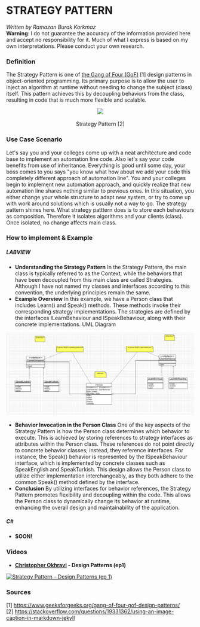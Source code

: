# STRATEGY PATTERN

*Written by Ramazan Burak Korkmaz*\
**Warning**: I do not guarantee the accuracy of the information provided here and accept no responsibility for it. Much of what I express is based on my own interpretations. Please conduct your own research.

### Definition
The Strategy Pattern is one of [the Gang of Four (GoF)](https://www.geeksforgeeks.org/gang-of-four-gof-design-patterns/) [1] design patterns in object-oriented programming. Its primary purpose is to allow the user to inject an algorithm at runtime without needing to change the subject (class) itself. This pattern achieves this by decoupling behaviors from the class, resulting in code that is much more flexible and scalable.
<div align="center">
<img src="https://refactoring.guru/images/patterns/diagrams/strategy/solution.png?id=0813a174b29a2ed5902d321aba28e5fc">

Strategy Pattern [2]</div>

### Use Case Scenario
Let's say you and your colleges come up with a neat architecture and code base to implement an automation line code. Also let's say your code benefits from use of inheritance. Everything is good until some day, your boss comes to you says "you know what how about we add your code this completely different approach of automation line". You and your colleges begin to implement new automation approach, and quickly realize that new automation line shares nothing similar to previous ones. In this situation, you either change your whole structure to adapt new system, or try to come up with work around solutions which is usually not a way to go. The strategy pattern shines here. What strategy patttern does is to store each behaviours as composition. Therefore it isolates algorithms and your clients (class). Once isolated, no change affects main class.


### How to implement & Example
##### LABVIEW
- **Understanding the Strategy Pattern**
In the Strategy Pattern, the main class is typically referred to as the Context, while the behaviors that have been decoupled from this main class are called Strategies. Although I have not named my classes and interfaces according to this convention, the underlying principles remain the same.
- **Example Overview**
In this example, we have a Person class that includes Learn() and Speak() methods. These methods invoke their corresponding strategy implementations. The strategies are defined by the interfaces ILearnBehaviour and ISpeakBehaviour, along with their concrete implementations.
UML Diagram

<div align="center">
    <img src="Related Images/UML Diagram.png">
</div>

- **Behavior Invocation in the Person Class**
One of the key aspects of the Strategy Pattern is how the Person class determines which behavior to execute. This is achieved by storing references to strategy interfaces as attributes within the Person class.
These references do not point directly to concrete behavior classes; instead, they reference interfaces. For instance, the Speak() behavior is represented by the ISpeakBehaviour interface, which is implemented by concrete classes such as SpeakEnglish and SpeakTurkish. This design allows the Person class to utilize either implementation interchangeably, as they both adhere to the common Speak() method defined by the interface.
- **Conclusion**
By utilizing interfaces for behavior references, the Strategy Pattern promotes flexibility and decoupling within the code. This allows the Person class to dynamically change its behavior at runtime, enhancing the overall design and maintainability of the application. 

##### C#
- **SOON!**

### Videos

- **[Christopher Okhravi](https://www.youtube.com/@ChristopherOkhravi) - Design Patterns (ep1)**

[![Strategy Pattern – Design Patterns (ep 1)](https://img.youtube.com/vi/v9ejT8FO-7I/0.jpg)](https://www.youtube.com/watch?v=v9ejT8FO-7I "Strategy Pattern – Design Patterns (ep 1)")

### Sources

[1] https://www.geeksforgeeks.org/gang-of-four-gof-design-patterns/ \
[2] https://stackoverflow.com/questions/19331362/using-an-image-caption-in-markdown-jekyll




 

